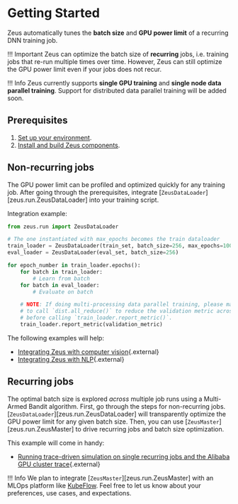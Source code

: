 # Getting Started

Zeus automatically tunes the **batch size** and **GPU power limit** of a recurring DNN training job.

!!! Important
    Zeus can optimize the batch size of **recurring** jobs, i.e. training jobs that re-run multiple times over time. However, Zeus can still optimize the GPU power limit even if your jobs does not recur.

!!! Info
    Zeus currently supports **single GPU training** and **single node data parallel training**. Support for distributed data parallel training will be added soon.

## Prerequisites

1. [Set up your environment](environment.md).
2. [Install and build Zeus components](installing_and_building.md).


## Non-recurring jobs

The GPU power limit can be profiled and optimized quickly for any training job.
After going through the prerequisites, integrate [`ZeusDataLoader`][zeus.run.ZeusDataLoader] into your training script.

Integration example:
```python
from zeus.run import ZeusDataLoader

# The one instantiated with max_epochs becomes the train dataloader
train_loader = ZeusDataLoader(train_set, batch_size=256, max_epochs=100)
eval_loader = ZeusDataLoader(eval_set, batch_size=256)

for epoch_number in train_loader.epochs():
    for batch in train_loader:
        # Learn from batch
    for batch in eval_loader:
        # Evaluate on batch

    # NOTE: If doing multi-processing data parallel training, please make sure
    # to call `dist.all_reduce()` to reduce the validation metric across all GPUs
    # before calling `train_loader.report_metric()`.
    train_loader.report_metric(validation_metric)
```

The following examples will help:

- [Integrating Zeus with computer vision](https://github.com/SymbioticLab/Zeus/tree/master/examples/cifar100){.external}
- [Integrating Zeus with NLP](https://github.com/SymbioticLab/Zeus/tree/master/examples/capriccio){.external}


## Recurring jobs

The optimal batch size is explored *across* multiple job runs using a Multi-Armed Bandit algorithm.
First, go through the steps for non-recurring jobs. 
[`ZeusDataLoader`][zeus.run.ZeusDataLoader] will transparently optimize the GPU power limit for any given batch size.
Then, you can use [`ZeusMaster`][zeus.run.ZeusMaster] to drive recurring jobs and batch size optimization.

This example will come in handy:

- [Running trace-driven simulation on single recurring jobs and the Alibaba GPU cluster trace](https://github.com/SymbioticLab/Zeus/tree/master/examples/trace_driven){.external}

!!! Info
    We plan to integrate [`ZeusMaster`][zeus.run.ZeusMaster] with an MLOps platform like [KubeFlow](https://www.kubeflow.org/).
    Feel free to let us know about your preferences, use cases, and expectations.
